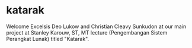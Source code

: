 # katarak
Welcome Excelsis Deo Lukow and Christian Cleavy Sunkudon at our main project at Stanley Karouw, ST, MT lecture (Pengembangan Sistem Perangkat Lunak) titled "Katarak".
